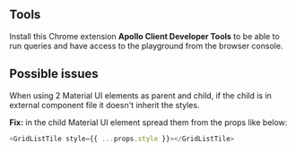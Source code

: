 ## Tools

Install this Chrome extension **Apollo Client Developer Tools** to be able to run queries and have access to the playground from the browser console.

## Possible issues

When using 2 Material UI elements as parent and child, if the child is in external component file it doesn't inherit the styles.

**Fix:** in the child Material UI element spread them from the props like below:

```javascript
<GridListTile style={{ ...props.style }}></GridListTile>
```
